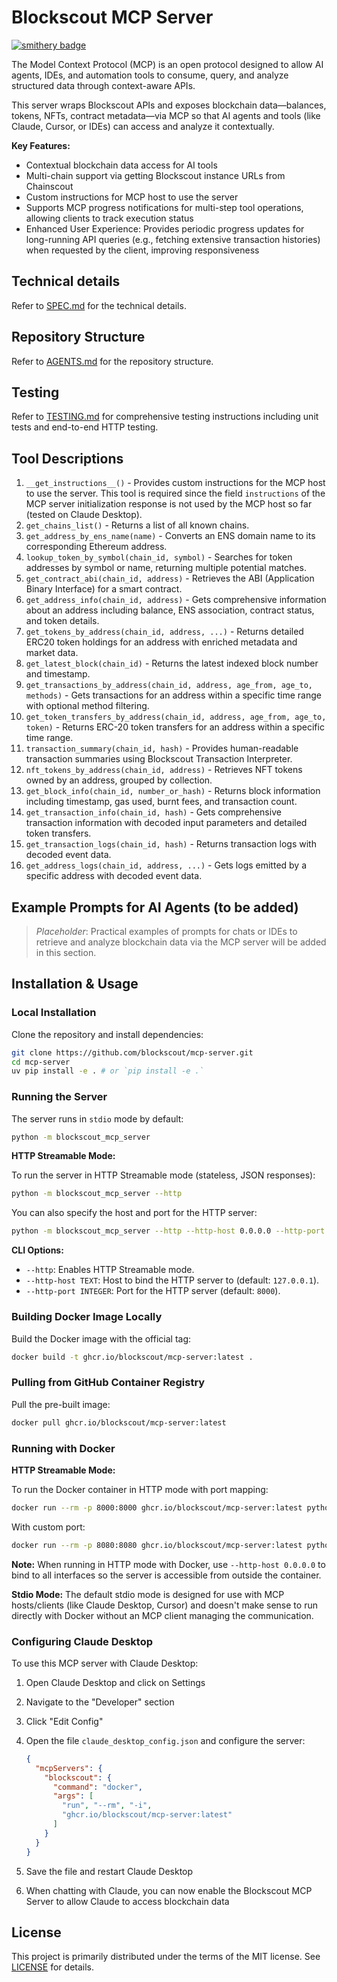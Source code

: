 # Blockscout MCP Server

[![smithery badge](https://smithery.ai/badge/@blockscout/mcp-server)](https://smithery.ai/server/@blockscout/mcp-server)

The Model Context Protocol (MCP) is an open protocol designed to allow AI agents, IDEs, and automation tools to consume, query, and analyze structured data through context-aware APIs.

This server wraps Blockscout APIs and exposes blockchain data—balances, tokens, NFTs, contract metadata—via MCP so that AI agents and tools (like Claude, Cursor, or IDEs) can access and analyze it contextually.

**Key Features:**

- Contextual blockchain data access for AI tools
- Multi-chain support via getting Blockscout instance URLs from Chainscout
- Custom instructions for MCP host to use the server
- Supports MCP progress notifications for multi-step tool operations, allowing clients to track execution status
- Enhanced User Experience: Provides periodic progress updates for long-running API queries (e.g., fetching extensive transaction histories) when requested by the client, improving responsiveness

## Technical details

Refer to [SPEC.md](SPEC.md) for the technical details.

## Repository Structure

Refer to [AGENTS.md](AGENTS.md) for the repository structure.

## Testing

Refer to [TESTING.md](TESTING.md) for comprehensive testing instructions including unit tests and end-to-end HTTP testing.

## Tool Descriptions

1. `__get_instructions__()` - Provides custom instructions for the MCP host to use the server. This tool is required since the field `instructions` of the MCP server initialization response is not used by the MCP host so far (tested on Claude Desktop).
2. `get_chains_list()` - Returns a list of all known chains.
3. `get_address_by_ens_name(name)` - Converts an ENS domain name to its corresponding Ethereum address.
4. `lookup_token_by_symbol(chain_id, symbol)` - Searches for token addresses by symbol or name, returning multiple potential matches.
5. `get_contract_abi(chain_id, address)` - Retrieves the ABI (Application Binary Interface) for a smart contract.
6. `get_address_info(chain_id, address)` - Gets comprehensive information about an address including balance, ENS association, contract status, and token details.
7. `get_tokens_by_address(chain_id, address, ...)` - Returns detailed ERC20 token holdings for an address with enriched metadata and market data.
8. `get_latest_block(chain_id)` - Returns the latest indexed block number and timestamp.
9. `get_transactions_by_address(chain_id, address, age_from, age_to, methods)` - Gets transactions for an address within a specific time range with optional method filtering.
10. `get_token_transfers_by_address(chain_id, address, age_from, age_to, token)` - Returns ERC-20 token transfers for an address within a specific time range.
11. `transaction_summary(chain_id, hash)` - Provides human-readable transaction summaries using Blockscout Transaction Interpreter.
12. `nft_tokens_by_address(chain_id, address)` - Retrieves NFT tokens owned by an address, grouped by collection.
13. `get_block_info(chain_id, number_or_hash)` - Returns block information including timestamp, gas used, burnt fees, and transaction count.
14. `get_transaction_info(chain_id, hash)` - Gets comprehensive transaction information with decoded input parameters and detailed token transfers.
15. `get_transaction_logs(chain_id, hash)` - Returns transaction logs with decoded event data.
16. `get_address_logs(chain_id, address, ...)` - Gets logs emitted by a specific address with decoded event data.

## Example Prompts for AI Agents (to be added)

> _Placeholder_: Practical examples of prompts for chats or IDEs to retrieve and analyze blockchain data via the MCP server will be added in this section.

## Installation & Usage

### Local Installation

Clone the repository and install dependencies:

```bash
git clone https://github.com/blockscout/mcp-server.git
cd mcp-server
uv pip install -e . # or `pip install -e .`
```

### Running the Server

The server runs in `stdio` mode by default:

```bash
python -m blockscout_mcp_server
```

**HTTP Streamable Mode:**

To run the server in HTTP Streamable mode (stateless, JSON responses):

```bash
python -m blockscout_mcp_server --http
```

You can also specify the host and port for the HTTP server:

```bash
python -m blockscout_mcp_server --http --http-host 0.0.0.0 --http-port 8080
```

**CLI Options:**

- `--http`: Enables HTTP Streamable mode.
- `--http-host TEXT`: Host to bind the HTTP server to (default: `127.0.0.1`).
- `--http-port INTEGER`: Port for the HTTP server (default: `8000`).

### Building Docker Image Locally

Build the Docker image with the official tag:

```bash
docker build -t ghcr.io/blockscout/mcp-server:latest .
```

### Pulling from GitHub Container Registry

Pull the pre-built image:

```bash
docker pull ghcr.io/blockscout/mcp-server:latest
```

### Running with Docker

**HTTP Streamable Mode:**

To run the Docker container in HTTP mode with port mapping:

```bash
docker run --rm -p 8000:8000 ghcr.io/blockscout/mcp-server:latest python -m blockscout_mcp_server --http --http-host 0.0.0.0
```

With custom port:

```bash
docker run --rm -p 8080:8080 ghcr.io/blockscout/mcp-server:latest python -m blockscout_mcp_server --http --http-host 0.0.0.0 --http-port 8080
```

**Note:** When running in HTTP mode with Docker, use `--http-host 0.0.0.0` to bind to all interfaces so the server is accessible from outside the container.

**Stdio Mode:** The default stdio mode is designed for use with MCP hosts/clients (like Claude Desktop, Cursor) and doesn't make sense to run directly with Docker without an MCP client managing the communication.

### Configuring Claude Desktop

To use this MCP server with Claude Desktop:

1. Open Claude Desktop and click on Settings
2. Navigate to the "Developer" section
3. Click "Edit Config"
4. Open the file `claude_desktop_config.json` and configure the server:

    ```json
    {
      "mcpServers": {
        "blockscout": {
          "command": "docker",
          "args": [
            "run", "--rm", "-i",
            "ghcr.io/blockscout/mcp-server:latest"
          ]
        }
      }
    }
    ```

5. Save the file and restart Claude Desktop
6. When chatting with Claude, you can now enable the Blockscout MCP Server to allow Claude to access blockchain data

## License

This project is primarily distributed under the terms of the MIT license. See [LICENSE](LICENSE) for details.
